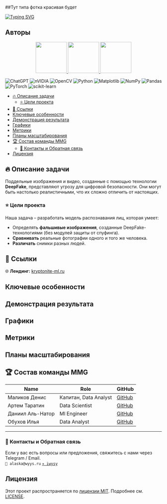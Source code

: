 ##Тут типа фотка красивая будет

[![Typing SVG](https://readme-typing-svg.demolab.com?font=Fira+Code&duration=3000&pause=1000&repeat=false&width=500&lines=%F0%9F%9A%80+Kryptonite+ML+Challenge+-+%D0%9A%D0%BE%D0%BC%D0%B0%D0%BD%D0%B4%D0%B0+MMG)](https://git.io/typing-svg)

## Авторы  
<p align="center">
  <a href="https://github.com/ivanivanov">
    <img src="https://github.com/ivanivanov.png" width="100">
  </a>
  <a href="https://github.com/mariapetrova">
    <img src="https://github.com/mariapetrova.png" width="100">
  </a>
  <a href="https://github.com/alexsmirnov">
    <img src="https://github.com/alexsmirnov.png" width="100">
  </a>
</p>


![ChatGPT](https://img.shields.io/badge/chatGPT-74aa9c?style=for-the-badge&logo=openai&logoColor=white)
![nVIDIA](https://img.shields.io/badge/cuda-000000.svg?style=for-the-badge&logo=nVIDIA&logoColor=green)
![OpenCV](https://img.shields.io/badge/opencv-%23white.svg?style=for-the-badge&logo=opencv&logoColor=white)
![Python](https://img.shields.io/badge/python-3670A0?style=for-the-badge&logo=python&logoColor=ffdd54)
![Matplotlib](https://img.shields.io/badge/Matplotlib-%23ffffff.svg?style=for-the-badge&logo=Matplotlib&logoColor=black)
![NumPy](https://img.shields.io/badge/numpy-%23013243.svg?style=for-the-badge&logo=numpy&logoColor=white)
![Pandas](https://img.shields.io/badge/pandas-%23150458.svg?style=for-the-badge&logo=pandas&logoColor=white)
![PyTorch](https://img.shields.io/badge/PyTorch-%23EE4C2C.svg?style=for-the-badge&logo=PyTorch&logoColor=white)
![scikit-learn](https://img.shields.io/badge/scikit--learn-%23F7931E.svg?style=for-the-badge&logo=scikit-learn&logoColor=white)
- [🔥 Описание задачи](#-описание-задачи)
  - [⭐ Цели проекта](#-цели-проекта)
- [📌 Ссылки](#-ссылки)
- [Ключевые особенности](#ключевые-особенности)
- [Демонстрация результата](#демонстрация-результата)
- [Графики](#графики)
- [Метрики](#метрики)
- [Планы масштабирования](#планы-масштабирования)
- [🏆 Состав команды MMG](#-состав-команды-mmg)
  - [📩 Контакты и Обратная связь](#-контакты-и-обратная-связь)
- [Лицензия](#лицензия)


## 🔥 Описание задачи
Поддельные изображения и видео, созданные с помощью технологии **DeepFake**, представляют угрозу для цифровой безопасности. Они могут быть настолько реалистичными, что их сложно отличить от настоящих.

### ⭐ Цели проекта
Наша задача – разработать модель распознавания лиц, которая умеет:    
- Определять **фальшивые изображения**, созданные DeepFake-технологиями (без модулей защиты от спуфинга).    
- **Сравнивать** реальные фотографии одного и того же человека.    
- **Различать** снимки разных людей.

## 📌 Ссылки
🌐 **Лендинг:** [kryptonite-ml.ru](https://kryptonite-ml.ru)

## Ключевые особенности

## Демонстрация результата

## Графики

## Метрики

## Планы масштабирования

## 🏆 Состав команды MMG
|Name|Role|GitHub|
|----|----|----|
|Маликов Денис|Капитан, Data Analyst|[GitHub](https://github.com/medwejonok)|
|Артем Таратин|Data Scientist|[GitHub](https://github.com/kekwak)|
|Даниил Аль-Натор|Ml Engineer|[GitHub](https://github.com/Al-Nator)|
|Обухов Илья|Data Analyst|[GitHub](https://github.com/Ilyawysy)|

---
### 📩 Контакты и Обратная связь
Если у вас есть вопросы или предложения, свяжитесь с нами через Telegram / Email.    
`📩 alaska@wyys.ru`
[`✈️ iwysy`](https://t.me/iwysy)


## Лицензия  
Этот проект распространяется по [лицензии MIT](https://opensource.org/licenses/MIT). Подробнее см. [LICENSE](LICENSE).
